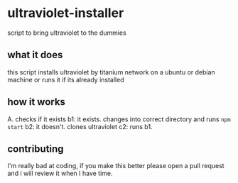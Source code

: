 # ultraviolet-installer
script to bring ultraviolet to the dummies

## what it does
this script installs ultraviolet by titanium network on a ubuntu or debian machine or runs it if its already installed
## how it works
A. checks if it exists
b1: it exists. changes into correct directory and runs `npm start`
b2: it doesn't. clones ultraviolet
c2: runs b1.

## contributing
I'm really bad at coding, if you make this better please open a pull request and i will review it when I have time.
